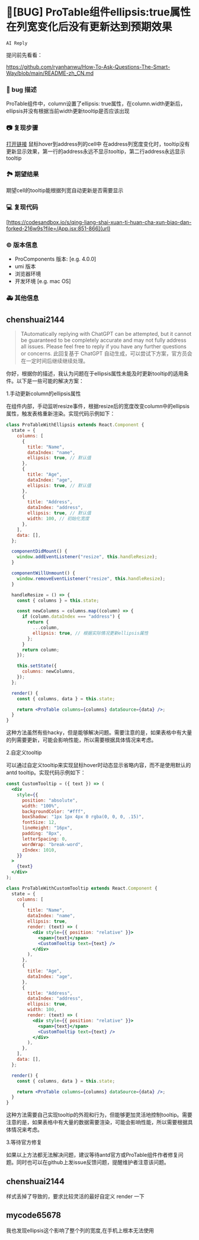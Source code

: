 # 🐛[BUG] ProTable组件ellipsis:true属性在列宽变化后没有更新达到预期效果

`AI Reply`

提问前先看看：

https://github.com/ryanhanwu/How-To-Ask-Questions-The-Smart-Way/blob/main/README-zh_CN.md

### 🐛 bug 描述

ProTable组件中，column设置了ellipsis: true属性，在column.width更新后，ellipsis并没有根据当前width更新tooltip是否应该出现

<!--
详细地描述 bug，让大家都能理解
-->

### 📷 复现步骤

[打开链接](https://codesandbox.io/s/qing-liang-shai-xuan-ti-huan-cha-xun-biao-dan-forked-216w9s?file=/App.jsx:851-866)
鼠标hover到address列的cell中
在address列宽度变化时，tooltip没有更新显示效果，第一行的address永远不显示tooltip，第二行address永远显示tooltip

<!--
清晰描述复现步骤，让别人也能看到问题，如果可能，尽量提供可执行代码，
如：https://codesandbox.io/ 在此处创建一个 codesandbox，方便我们更快的排查和复现问题
-->

### 🏞 期望结果

期望cell的tooltip能根据列宽自动更新是否需要显示

<!--
描述你原本期望看到的结果
-->

### 💻 复现代码

[https://codesandbox.io/s/qing-liang-shai-xuan-ti-huan-cha-xun-biao-dan-forked-216w9s?file=/App.jsx:851-866](url)

<!--
提供可复现的代码，仓库，或线上示例
-->

### © 版本信息

- ProComponents 版本: [e.g. 4.0.0]
- umi 版本
- 浏览器环境
- 开发环境 [e.g. mac OS]

### 🚑 其他信息

<!--
如截图等其他信息可以贴在这里
-->

## chenshuai2144

> TAutomatically replying with ChatGPT can be attempted, but it cannot be guaranteed to be completely accurate and may not fully address all issues. Please feel free to reply if you have any further questions or concerns.
> 此回复基于 ChatGPT 自动生成，可以尝试下方案，官方员会在一定时间后继续继续处理。

你好，根据你的描述，我认为问题在于ellipsis属性未能及时更新tooltip的适用条件。以下是一些可能的解决方案：

1.手动更新column的ellipsis属性

在组件内部，手动监听resize事件，根据resize后的宽度改变column中的ellipsis属性，触发表格重新渲染。实现代码示例如下：

```jsx
class ProTableWithEllipsis extends React.Component {
  state = {
    columns: [
      {
        title: "Name",
        dataIndex: "name",
        ellipsis: true, // 默认值
      },
      {
        title: "Age",
        dataIndex: "age",
        ellipsis: true, // 默认值
      },
      {
        title: "Address",
        dataIndex: "address",
        ellipsis: true, // 默认值
        width: 100, // 初始化宽度
      },
    ],
    data: [],
  };

  componentDidMount() {
    window.addEventListener("resize", this.handleResize);
  }

  componentWillUnmount() {
    window.removeEventListener("resize", this.handleResize);
  }

  handleResize = () => {
    const { columns } = this.state;

    const newColumns = columns.map((column) => {
      if (column.dataIndex === "address") {
        return {
          ...column,
          ellipsis: true, // 根据实际情况更新ellipsis属性
        };
      }
      return column;
    });

    this.setState({
      columns: newColumns,
    });
  };

  render() {
    const { columns, data } = this.state;

    return <ProTable columns={columns} dataSource={data} />;
  }
}
```

这种方法虽然有些hacky，但是能够解决问题。需要注意的是，如果表格中有大量的列需要更新，可能会影响性能，所以需要根据具体情况来考虑。

2.自定义tooltip

可以通过自定义tooltip来实现鼠标hover时动态显示省略内容，而不是使用默认的antd tooltip。实现代码示例如下：

```jsx
const CustomTooltip = ({ text }) => (
  <div
    style={{
      position: "absolute",
      width: "100%",
      backgroundColor: "#fff",
      boxShadow: "1px 1px 4px 0 rgba(0, 0, 0, .15)",
      fontSize: 12,
      lineHeight: "16px",
      padding: "8px",
      letterSpacing: 0,
      wordWrap: "break-word",
      zIndex: 1010,
    }}
  >
    {text}
  </div>
);

class ProTableWithCustomTooltip extends React.Component {
  state = {
    columns: [
      {
        title: "Name",
        dataIndex: "name",
        ellipsis: true,
        render: (text) => (
          <div style={{ position: "relative" }}>
            <span>{text}</span>
            <CustomTooltip text={text} />
          </div>
        ),
      },
      {
        title: "Age",
        dataIndex: "age",
      },
      {
        title: "Address",
        dataIndex: "address",
        ellipsis: true,
        width: 100,
        render: (text) => (
          <div style={{ position: "relative" }}>
            <span>{text}</span>
            <CustomTooltip text={text} />
          </div>
        ),
      },
    ],
    data: [],
  };

  render() {
    const { columns, data } = this.state;

    return <ProTable columns={columns} dataSource={data} />;
  }
}
```

这种方法需要自己实现tooltip的外观和行为，但能够更加灵活地控制tooltip。需要注意的是，如果表格中有大量的数据需要渲染，可能会影响性能，所以需要根据具体情况来考虑。

3.等待官方修复

如果以上方法都无法解决问题，建议等待antd官方或ProTable组件作者修复问题。同时也可以在github上发issue反馈问题，提醒维护者注意该问题。

## chenshuai2144

样式丢掉了导致的，要求比较灵活的最好自定义 render 一下

## mycode65678

我也发现ellipsis这个影响了整个列的宽度,在手机上根本无法使用
